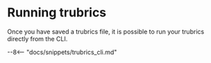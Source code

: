 # Running trubrics
Once you have saved a trubrics file, it is possible to run your trubrics directly from the CLI.

--8<-- "docs/snippets/trubrics_cli.md"
